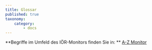 ```yaml
---
title: Glossar
published: true
taxonomy:
    category:
        - docs
---
```


**Begriffe im Umfeld des IÖR-Monitors finden Sie in:  **
[A-Z Monitor](http://www.ioer-monitor.de/methodik/glossar/a/)
